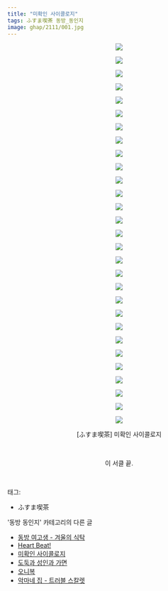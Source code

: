 ```yaml
---
title: "미확인 사이콜로지"
tags: ふすま喫茶 동방_동인지
image: ghap/2111/001.jpg
---
```

<div class="article">
<p style="text-align: center; clear: none; float: none;"><img src="{{ site.nasurl }}/ghap/2111/001.jpg"/></p>
<p style="text-align: center; clear: none; float: none;"><img src="{{ site.nasurl }}/ghap/2111/002.jpg"/></p>
<p style="text-align: center; clear: none; float: none;"><img src="{{ site.nasurl }}/ghap/2111/003.jpg"/></p>
<p style="text-align: center; clear: none; float: none;"><img src="{{ site.nasurl }}/ghap/2111/004.jpg"/></p>
<p style="text-align: center; clear: none; float: none;"><img src="{{ site.nasurl }}/ghap/2111/005.jpg"/></p>
<p style="text-align: center; clear: none; float: none;"><img src="{{ site.nasurl }}/ghap/2111/006.jpg"/></p>
<p style="text-align: center; clear: none; float: none;"><img src="{{ site.nasurl }}/ghap/2111/007.jpg"/></p>
<p style="text-align: center; clear: none; float: none;"><img src="{{ site.nasurl }}/ghap/2111/008.jpg"/></p>
<p style="text-align: center; clear: none; float: none;"><img src="{{ site.nasurl }}/ghap/2111/009.jpg"/></p>
<p style="text-align: center; clear: none; float: none;"><img src="{{ site.nasurl }}/ghap/2111/010.jpg"/></p>
<p style="text-align: center; clear: none; float: none;"><img src="{{ site.nasurl }}/ghap/2111/011.jpg"/></p>
<p style="text-align: center; clear: none; float: none;"><img src="{{ site.nasurl }}/ghap/2111/012.jpg"/></p>
<p style="text-align: center; clear: none; float: none;"><img src="{{ site.nasurl }}/ghap/2111/013.jpg"/></p>
<p style="text-align: center; clear: none; float: none;"><img src="{{ site.nasurl }}/ghap/2111/014.jpg"/></p>
<p style="text-align: center; clear: none; float: none;"><img src="{{ site.nasurl }}/ghap/2111/015.jpg"/></p>
<p style="text-align: center; clear: none; float: none;"><img src="{{ site.nasurl }}/ghap/2111/016.jpg"/></p>
<p style="text-align: center; clear: none; float: none;"><img src="{{ site.nasurl }}/ghap/2111/017.jpg"/></p>
<p style="text-align: center; clear: none; float: none;"><img src="{{ site.nasurl }}/ghap/2111/018.jpg"/></p>
<p style="text-align: center; clear: none; float: none;"><img src="{{ site.nasurl }}/ghap/2111/019.jpg"/></p>
<p style="text-align: center; clear: none; float: none;"><img src="{{ site.nasurl }}/ghap/2111/020.jpg"/></p>
<p style="text-align: center; clear: none; float: none;"><img src="{{ site.nasurl }}/ghap/2111/021.jpg"/></p>
<p style="text-align: center; clear: none; float: none;"><img src="{{ site.nasurl }}/ghap/2111/022.jpg"/></p>
<p style="text-align: center; clear: none; float: none;"><img src="{{ site.nasurl }}/ghap/2111/023.jpg"/></p>
<p style="text-align: center; clear: none; float: none;"><img src="{{ site.nasurl }}/ghap/2111/024.jpg"/></p>
<p style="text-align: center; clear: none; float: none;"><img src="{{ site.nasurl }}/ghap/2111/025.jpg"/></p>
<p style="text-align: center; clear: none; float: none;"><img src="{{ site.nasurl }}/ghap/2111/026.jpg"/></p>
<p style="text-align: center; clear: none; float: none;"><img src="{{ site.nasurl }}/ghap/2111/027.jpg"/></p>
<p style="text-align: center; clear: none; float: none;"><img src="{{ site.nasurl }}/ghap/2111/028.jpg"/></p>
<p style="text-align: center; clear: none; float: none;"><img src="{{ site.nasurl }}/ghap/2111/029.jpg"/></p>
<p style="text-align: center; clear: none; float: none;">[ふすま喫茶] 미확인 사이콜로지</p>
<p style="text-align: center; clear: none; float: none;"><br/></p>
<p style="text-align: center; clear: none; float: none;">이 서클 끝.</p>
<p><br/></p>
</div><div class="tagTrail">
<p>태그: </p>
<ul>
<li>ふすま喫茶</li>
</ul>
</div><div class="another">
<p>'동방 동인지' 카테고리의 다른 글</p>
<ul>
<li><a href="/2016-09-11-ghap_2113">동방 여고생 - 겨울의 식탁</a></li>
<li><a href="/2016-09-11-ghap_2112">Heart Beat!</a></li>
<li><a href="/2016-09-11-ghap_2111">미확인 사이콜로지</a></li>
<li><a href="/2016-09-11-ghap_2110">도둑과 성인과 가면</a></li>
<li><a href="/2016-09-11-ghap_2109">오니복</a></li>
<li><a href="/2016-09-11-ghap_2106">악마네 집 - 트러블 스칼렛</a></li>
</ul>
</div><div class="cb_module cb_fluid">
<div class="cb_wrt cb_profile">
</div><!-- commentList close -->
</div>